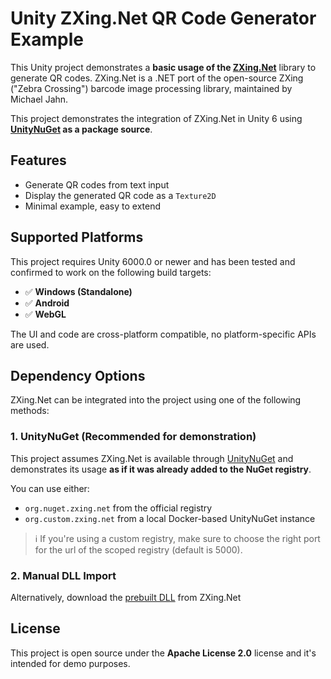 # Unity ZXing.Net QR Code Generator Example

This Unity project demonstrates a **basic usage of the [ZXing.Net](https://github.com/micjahn/ZXing.Net)** library to generate QR codes. ZXing.Net is a .NET port of the open-source ZXing ("Zebra Crossing") barcode image processing library, maintained by Michael Jahn.

This project demonstrates the integration of ZXing.Net in Unity 6 using **[UnityNuGet](https://github.com/bdovaz/UnityNuGet) as a package source**.


## Features

- Generate QR codes from text input
- Display the generated QR code as a `Texture2D`
- Minimal example, easy to extend

## Supported Platforms

This project requires Unity 6000.0 or newer and has been tested and confirmed to work on the following build targets:

- ✅ **Windows (Standalone)**
- ✅ **Android**
- ✅ **WebGL**

The UI and code are cross-platform compatible, no platform-specific APIs are used.

## Dependency Options

ZXing.Net can be integrated into the project using one of the following methods:

### 1. **UnityNuGet (Recommended for demonstration)**

This project assumes ZXing.Net is available through [UnityNuGet](https://github.com/bdovaz/UnityNuGet) and demonstrates its usage **as if it was already added to the NuGet registry**.

You can use either:
- `org.nuget.zxing.net` from the official registry
- `org.custom.zxing.net` from a local Docker-based UnityNuGet instance

> ℹ️ If you're using a custom registry, make sure to choose the right port for the url of the scoped registry (default is 5000).

### 2. **Manual DLL Import**

Alternatively, download the [prebuilt DLL](https://github.com/micjahn/ZXing.Net/blob/master/Clients/UnityDemo/Assets/zxing.unity.dll) from ZXing.Net 

## License

This project is open source under the **Apache License 2.0** license and it's intended for demo purposes.
